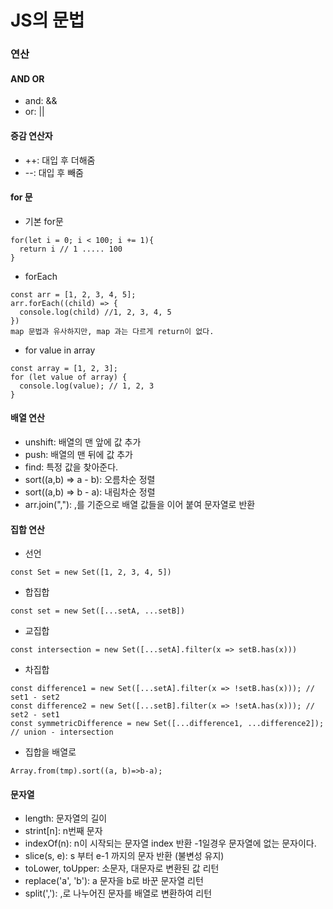 # JS의 문법
### 연산
#### AND OR
* and: &&
* or: ||
#### 증감 연산자
* ++: 대입 후 더해줌
* --: 대입 후 빼줌
#### for 문
* 기본 for문
```
for(let i = 0; i < 100; i += 1){
  return i // 1 ..... 100
}
```
* forEach
```
const arr = [1, 2, 3, 4, 5];
arr.forEach((child) => {
  console.log(child) //1, 2, 3, 4, 5
})
map 문법과 유사하지만, map 과는 다르게 return이 없다.
```
* for value in array
```
const array = [1, 2, 3];
for (let value of array) {
  console.log(value); // 1, 2, 3
}
```
#### 배열 연산
* unshift: 배열의 맨 앞에 값 추가
* push: 배열의 맨 뒤에 값 추가
* find: 특정 값을 찾아준다.
* sort((a,b) => a - b): 오름차순 정렬
* sort((a,b) => b - a): 내림차순 정렬
* arr.join(","): ,를 기준으로 배열 값들을 이어 붙여 문자열로 반환
#### 집합 연산
* 선언
```
const Set = new Set([1, 2, 3, 4, 5])
```
* 합집합
```
const set = new Set([...setA, ...setB])
```
* 교집합
```
const intersection = new Set([...setA].filter(x => setB.has(x)))
```
* 차집합
```
const difference1 = new Set([...setA].filter(x => !setB.has(x))); // set1 - set2
const difference2 = new Set([...setB].filter(x => !setA.has(x))); // set2 - set1
const symmetricDifference = new Set([...difference1, ...difference2]); // union - intersection
```
* 집합을 배열로
```
Array.from(tmp).sort((a, b)=>b-a);
```
#### 문자열
* length: 문자열의 길이
* strint[n]: n번째 문자
* indexOf(n): n이 시작되는 문자열 index 반환 -1일경우 문자열에 없는 문자이다.
* slice(s, e): s 부터 e-1 까지의 문자 반환 (불변성 유지)
* toLower, toUpper: 소문자, 대문자로 변환된 값 리턴
* replace('a', 'b'): a 문자을 b로 바꾼 문자열 리턴
* split(','): ,로 나누어진 문자를 배열로 변환하여 리턴
